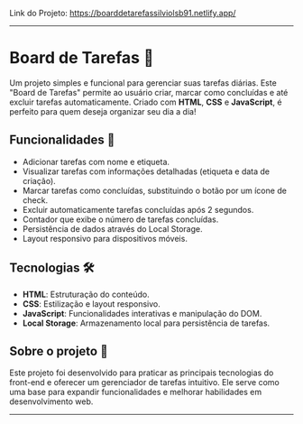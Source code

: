 Link do Projeto: https://boarddetarefassilviolsb91.netlify.app/

---

# Board de Tarefas 📝

Um projeto simples e funcional para gerenciar suas tarefas diárias. Este "Board de Tarefas" permite ao usuário criar, marcar como concluídas e até excluir tarefas automaticamente. Criado com **HTML**, **CSS** e **JavaScript**, é perfeito para quem deseja organizar seu dia a dia!

## Funcionalidades 🚀

- Adicionar tarefas com nome e etiqueta.
- Visualizar tarefas com informações detalhadas (etiqueta e data de criação).
- Marcar tarefas como concluídas, substituindo o botão por um ícone de check.
- Excluir automaticamente tarefas concluídas após 2 segundos.
- Contador que exibe o número de tarefas concluídas.
- Persistência de dados através do Local Storage.
- Layout responsivo para dispositivos móveis.

## Tecnologias 🛠️

- **HTML**: Estruturação do conteúdo.
- **CSS**: Estilização e layout responsivo.
- **JavaScript**: Funcionalidades interativas e manipulação do DOM.
- **Local Storage**: Armazenamento local para persistência de tarefas.

## Sobre o projeto 🌟

Este projeto foi desenvolvido para praticar as principais tecnologias do front-end e oferecer um gerenciador de tarefas intuitivo. Ele serve como uma base para expandir funcionalidades e melhorar habilidades em desenvolvimento web.

---
